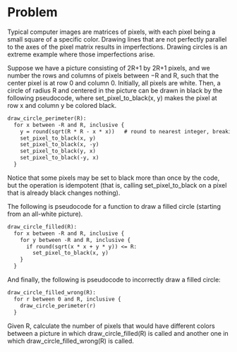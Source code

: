# Problem

Typical computer images are matrices of pixels, with each pixel being a small square of a specific color. Drawing lines that are not perfectly parallel to the axes of the pixel matrix results in imperfections. Drawing circles is an extreme example where those imperfections arise.

Suppose we have a picture consisting of 2R+1
by 2R+1 pixels, and we number the rows and columns of pixels between −R and R, such that the center pixel is at row 0 and column 0. Initially, all pixels are white. Then, a circle of radius R and centered in the picture can be drawn in black by the following pseudocode, where set_pixel_to_black(x, y) makes the pixel at row x and column y be colored black.

```txt
draw_circle_perimeter(R):
  for x between -R and R, inclusive {
    y = round(sqrt(R * R - x * x))   # round to nearest integer, breaking ties towards zero
    set_pixel_to_black(x, y)
    set_pixel_to_black(x, -y)
    set_pixel_to_black(y, x)
    set_pixel_to_black(-y, x)
  }
```

Notice that some pixels may be set to black more than once by the code, but the operation is idempotent (that is, calling set_pixel_to_black on a pixel that is already black changes nothing).

The following is pseudocode for a function to draw a filled circle (starting from an all-white picture).

```txt
draw_circle_filled(R):
  for x between -R and R, inclusive {
    for y between -R and R, inclusive {
      if round(sqrt(x * x + y * y)) <= R:
        set_pixel_to_black(x, y)
    }
  }
```

And finally, the following is pseudocode to incorrectly draw a filled circle:

```txt
draw_circle_filled_wrong(R):
  for r between 0 and R, inclusive {
    draw_circle_perimeter(r)
  }
```

Given R, calculate the number of pixels that would have different colors between a picture in which draw_circle_filled(R) is called and another one in which draw_circle_filled_wrong(R) is called.
